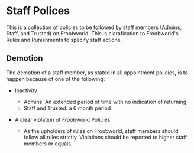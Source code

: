 # Staff Polices

This is a collection of policies to be followed by staff members (Admins, Staff, and Trusted) on Froobworld. This is clarafication to Froobworld's Rules and Punishments to specify staff actions. 

## Demotion

The demotion of a staff member, as stated in all appointment policies, is to happen because of one of the following:

+ Inactivity
   - Admins: An extended period of time with no indication of returning
   - Staff and Trusted: a 6 month period

+ A clear violation of Froobworld Policies
   - As the upholders of rules on Froobworld, staff members should follow all rules strictly. Violations should be reported to higher staff members or equals.
